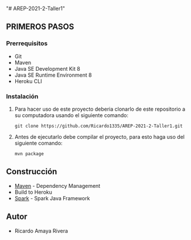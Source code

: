"# AREP-2021-2-Taller1" 



## PRIMEROS PASOS
### Prerrequisitos
* Git
* Maven
* Java SE Development Kit 8
* Java SE Runtime Environment 8
* Heroku CLI


### Instalación
1. Para hacer uso de este proyecto deberia clonarlo de este repositorio a su computadora usando el siguiente comando:
   
   ```
   git clone https://github.com/Ricardo1335/AREP-2021-2-Taller1.git
   ```

2. Antes de ejecutarlo debe compilar el proyecto, para esto haga uso del siguiente comando:

    ```
    mvn package
    ```

## Construcción
* [Maven](https://maven.apache.org/) - Dependency Management
* Build to Heroku
* [Spark](http://sparkjava.com/) - Spark Java Framework

## Autor
* Ricardo Amaya Rivera 
